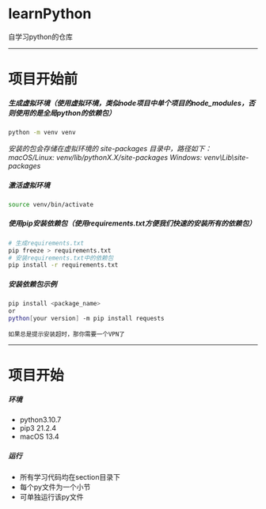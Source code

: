 # learnPython
自学习python的仓库

---

# 项目开始前

##### 生成虚拟环境（使用虚拟环境，类似node项目中单个项目的node_modules，否则使用的是全局python的依赖包）
```bash
python -m venv venv
```
*安装的包会存储在虚拟环境的 site-packages 目录中，路径如下：  
macOS/Linux: venv/lib/pythonX.X/site-packages
Windows: venv\Lib\site-packages*

##### 激活虚拟环境
```bash
source venv/bin/activate
```

##### 使用pip安装依赖包（使用requirements.txt方便我们快速的安装所有的依赖包）
```bash
# 生成requirements.txt
pip freeze > requirements.txt
# 安装requirements.txt中的依赖包   
pip install -r requirements.txt
```

##### 安装依赖包示例
```bash
pip install <package_name>
or
python[your version] -m pip install requests
```
`如果总是提示安装超时，那你需要一个VPN了`

---

# 项目开始

##### 环境

- python3.10.7
- pip3 21.2.4
- macOS 13.4

##### 运行

- 所有学习代码均在section目录下
- 每个py文件为一个小节
- 可单独运行该py文件